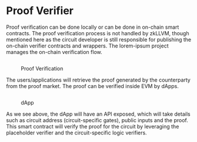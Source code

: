# Proof Verifier

Proof verification can be done locally or can be done in on-chain smart contracts. The proof verification process is not handled by zkLLVM, though mentioned here as the circuit developer is still responsible for publishing the on-chain verifier contracts and wrappers. The lorem-ipsum project manages the on-chain verification flow.

<figure><img src="../../.gitbook/assets/image (5).png" alt=""><figcaption><p>Proof Verification</p></figcaption></figure>

The users/applications will retrieve the proof generated by the counterparty from the proof market. The proof can be verified inside EVM by dApps.

<figure><img src="../../.gitbook/assets/image (4).png" alt=""><figcaption><p>dApp</p></figcaption></figure>

As we see above, the dApp will have an API exposed, which will take details such as circuit address (circuit-specific gates), public inputs and the proof. This smart contract will verify the proof for the circuit by leveraging the placeholder verifier and the circuit-specific logic verifiers.



